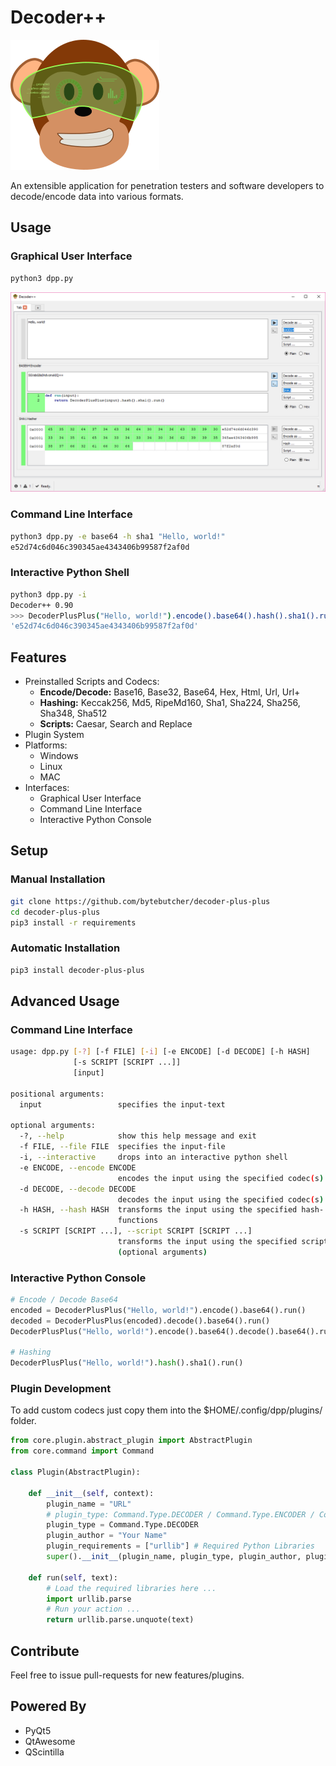  # Decoder++

![Decoder++ Logo](decoder-plus-plus/images/dpp.png)

An extensible application for penetration testers and software developers to decode/encode data into various formats.  


## Usage

### Graphical User Interface

```bash
python3 dpp.py
```

![Decoder++ Screenshot](images/dpp-screenshot-001.png)

### Command Line Interface

```bash
python3 dpp.py -e base64 -h sha1 "Hello, world!"
e52d74c6d046c390345ae4343406b99587f2af0d
```

### Interactive Python Shell

```bash
python3 dpp.py -i
Decoder++ 0.90
>>> DecoderPlusPlus("Hello, world!").encode().base64().hash().sha1().run()
'e52d74c6d046c390345ae4343406b99587f2af0d'
```

## Features

* Preinstalled Scripts and Codecs:
    * **Encode/Decode:** Base16, Base32, Base64, Hex, Html, Url, Url+
    * **Hashing:** Keccak256, Md5, RipeMd160, Sha1, Sha224, Sha256, Sha348, Sha512
    * **Scripts:** Caesar, Search and Replace
* Plugin System
* Platforms:
    * Windows
    * Linux
    * MAC
* Interfaces:
    * Graphical User Interface
    * Command Line Interface
    * Interactive Python Console    

## Setup

### Manual Installation
```bash
git clone https://github.com/bytebutcher/decoder-plus-plus
cd decoder-plus-plus
pip3 install -r requirements
```

### Automatic Installation
```bash
pip3 install decoder-plus-plus
```

## Advanced Usage

### Command Line Interface
```bash
usage: dpp.py [-?] [-f FILE] [-i] [-e ENCODE] [-d DECODE] [-h HASH]
              [-s SCRIPT [SCRIPT ...]]
              [input]

positional arguments:
  input                 specifies the input-text

optional arguments:
  -?, --help            show this help message and exit
  -f FILE, --file FILE  specifies the input-file
  -i, --interactive     drops into an interactive python shell
  -e ENCODE, --encode ENCODE
                        encodes the input using the specified codec(s).
  -d DECODE, --decode DECODE
                        decodes the input using the specified codec(s)
  -h HASH, --hash HASH  transforms the input using the specified hash-
                        functions
  -s SCRIPT [SCRIPT ...], --script SCRIPT [SCRIPT ...]
                        transforms the input using the specified script
                        (optional arguments)
```

### Interactive Python Console

```python
# Encode / Decode Base64
encoded = DecoderPlusPlus("Hello, world!").encode().base64().run()
decoded = DecoderPlusPlus(encoded).decode().base64().run()
DecoderPlusPlus("Hello, world!").encode().base64().decode().base64().run() == "Hello, world!"

# Hashing
DecoderPlusPlus("Hello, world!").hash().sha1().run()
```

### Plugin Development

To add custom codecs just copy them into the $HOME/.config/dpp/plugins/ folder. 

```python
from core.plugin.abstract_plugin import AbstractPlugin
from core.command import Command

class Plugin(AbstractPlugin):

    def __init__(self, context):
        plugin_name = "URL"
        # plugin_type: Command.Type.DECODER / Command.Type.ENCODER / Command.Type.HASHER / Command.Type.SCRIPT 
        plugin_type = Command.Type.DECODER
        plugin_author = "Your Name"
        plugin_requirements = ["urllib"] # Required Python Libraries
        super().__init__(plugin_name, plugin_type, plugin_author, plugin_requirements)

    def run(self, text):
        # Load the required libraries here ...
        import urllib.parse
        # Run your action ...
        return urllib.parse.unquote(text)
```

## Contribute

Feel free to issue pull-requests for new features/plugins.

## Powered By

* PyQt5
* QtAwesome
* QScintilla
